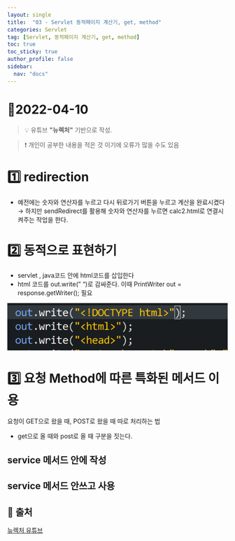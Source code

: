 ```yaml
---
layout: single
title:  "03 - Servlet 동적페이지 계산기, get, method"
categories: Servlet
tag: [Servlet, 동적페이지 계산기, get, method]
toc: true
toc_sticky: true
author_profile: false
sidebar:
  nav: "docs"
---
```



# 🎲2022-04-10

<!--Quote-->
> 💡 유튜브 **"뉴렉처"** 기반으로 작성.

> ❗ 개인이 공부한 내용을 적은 것 이기에 오류가 많을 수도 있음


# 1️⃣ redirection

<script src="https://gist.github.com/kimyeong96/f4878bbeee72a85c2128ec83fb3cabab.js"></script>

- 예전에는 숫자와 연산자를 누르고 다시 뒤로가기 버튼을 누르고 계산을 완료시켰다 → 하지만 sendRedirect를 활용해 숫자와 연산자를 누르면 calc2.html로 연결시켜주는 작업을 한다.



# 2️⃣ 동적으로 표현하기

- servlet , java코드 안에 html코드를 삽입한다
- html 코드를 out.write(” “)로 감싸준다. 이때 PrintWriter out = response.getWriter(); 필요

![1.png](/assets/images/posts/2022-04-10/1.png)



# 3️⃣ 요청 Method에 따른 특화된 메서드 이용

요청이 GET으로 왔을 때, POST로 왔을 때 따로 처리하는 법

- get으로 올 때와 post로 올 때 구분을 짓는다.

## service 메서드 안에 작성

<script src="https://gist.github.com/kimyeong96/bfbb918bdaa9af5fb9cb1b553c4d72ff.js"></script>

## service 메서드 안쓰고 사용

<script src="https://gist.github.com/kimyeong96/e4d08a12f5be197d1a9470a0d8d423e9.js"></script>


## 📑 출처
[뉴렉처 유튜브](https://www.youtube.com/channel/UC5-ixpj8DioZqmrasj6Ihpw)

